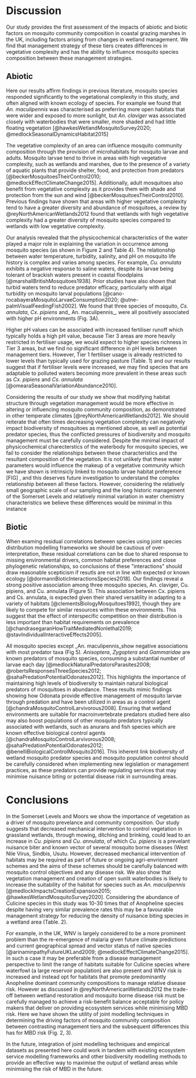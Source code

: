 # Discussion
Our study provides the first assessment of the impacts of abiotic and biotic factors on mosquito community composition in coastal grazing marshes in the UK, including factors arising from changes in wetland management. We find that management strategy of these tiers creates differences in vegetative complexity and has the ability to influence mosquito species composition between these management strategies. 

## Abiotic
Here our results affirm findings in previous literature, mosquito species responded significantly to the vegetational complexity in this study, and often aligned with known ecology of species. For example we found that _An. maculipennis_ was characterised as preferring more open habitats that were wider and exposed to more sunlight, but _An. claviger_ was associated closely with waterbodies that were smaller, more shaded and had little floating vegetation [@hawkesWetlandMosquitoSurvey2020; @medlockSeasonalDynamicsHabitat2015]

The vegetative complexity of an area can influence mosquito community composition through the provision of microhabitats for mosquito larvae and adults. Mosquito larvae tend to thrive in areas with high vegetative complexity, such as wetlands and marshes, due to the presence of a variety of aquatic plants that provide shelter, food, and protection from predators [@beckerMosquitoesTheirControl2010; @medlockEffectClimateChange2015]. Additionally, adult mosquitoes also benefit from vegetative complexity as it provides them with shade and protection from the sun and wind [@beckerMosquitoesTheirControl2010]. Previous findings have shown that areas with higher vegetative complexity tend to have a greater diversity and abundance of mosquitoes, a review by @reyNorthAmericanWetlands2012 found that wetlands with high vegetative complexity had a greater diversity of mosquito species compared to wetlands with low vegetative complexity.

Our analysis revealed that the physicochemical characteristics of the water played a major role in explaining the variation in occurrence among mosquito species (as shown in Figure 2 and Table 4). The relationship between water temperature, turbidity, salinity, and pH on mosquito life history is complex and varies among species. For example, _Cu. annulata_ exhibits a negative response to saline waters, despite its larvae being tolerant of brackish waters present in coastal floodplains [@marshallBritishMosquitoes1938]. Prior studies have also shown that turbid waters tend to reduce predator efficacy, particularly with algal turbidity on mosquito larval populations [@cano-rocabayeraMosquitoLarvaeConsumption2020; @utne-palmVisualFeedingFish2002]. We found that three species of mosquito, _Cs. annulata_, _Cx. pipiens_ and_ An. maculipennis_, were all positively associated with higher pH environments (Fig. 3A). 

Higher pH values can be associated with increased fertiliser runoff which typically holds a high pH value, because Tier 3 areas are more heavily restricted in fertiliser usage, we would expect to higher species richness in Tier 3 areas, but we find no significant difference in pH levels between management tiers. However, Tier 1 fertiliser usage is already restricted to lower levels than typically used for grazing pasture (Table. 1) and our results suggest that if fertiliser levels were increased, we may find species that are adaptable to polluted waters becoming more prevalent in these areas such as _Cx. pipiens_ and _Cs. annulata_ [@omearaSeasonalVariationAbundance2010]. 

Considering the results of our study we show that modifying habitat structure through vegetation management would be more effective in altering or influencing mosquito community composition, as demonstrated in other temperate climates [@reyNorthAmericanWetlands2012]. We should reiterate that often times decreasing vegetation complexity can negatively impact biodiversity of mosquitoes as mentioned above, as well as potential predator species, thus the conflicted pressures of biodiversity and mosquito management must be carefully considered. Despite the minimal impact of physicochemical charecterstics of the waterbody for mosquito species, we fail to consider the relationships between these characteristics and the resultant composition of the vegetation. It is not unlikely that these water parameters would influence the makeup of a vegetative community which we have shown is intrinsicly linked to mosquito larvae habitat preference [FIG] , and this deserves future investigation to understand the complex relationship between all these factors. However, considering the relatively small geographic scale of our sampling and the long historic management of the Somerset Levels and relatively minimal variation in water chemistry characteristics we believe these differences would be minimal in this instance

## Biotic
When examing residual correlations between species using joint species distribution modelling frameworks we should be cautious of over-interpretation, these residual correlations can be due to shared response to missing environmental drivers, common habitat preferences and close phylogenetic relationships, so conclusions of these "interactions" should draw reasonable scepticism if resutls are not in line with expected or known ecology [@dormannBioticInteractionsSpecies2018]. Our findings reveal a strong positive association among three mosquito species, An. claviger, Cu. pipiens, and Cu. annulata (Figure 5). This association between Cx. pipiens and Cs. annulata, is expected given their shared versatility in adapting to a variety of habitats [@clementsBiologyMosquitoes1992], though they are likely to compete for similar resources within these environments. This suggest that the effect of interspecific competition on their distribution is less important than habitat requirements on prevalence [@chandrasegaranHowTraitMediatedNonlethal2019; @stavIndividualInteractiveEffects2005]. 

All mosquito species except _An. maculipennis_show negative associations with most predator taxa (Fig 5). _Anisoptera_, _Zygoptera_ and _Gammaridae_ are known predators of mosquito species, consuming a substantial number of larvae each day [@medlockNaturalPredatorsParasites2008; @robertsResponsesThreeSpecies2012; @sahaPredationPotentialOdonates2012]. This highlights the importance of maintaining high levels of biodiversity to maintain natural biological predators of mosquitoes in abundance. These results mimic findings showing how Odonata provide effective management of mosquito larvae through predation and have been utilized in areas as a control agent [@chandraMosquitoControlLarvivorous2008]. Ensuring that wetland environments are suitable for macroinvertebrate predators studied here also may also boost populations of other mosquito predators typically associated with wetlands, such as anurans and fish species which are known effective biological control agents [@chandraMosquitoControlLarvivorous2008; @sahaPredationPotentialOdonates2012; @benelliBiologicalControlMosquito2016]. This inherent link biodiversity of wetland mosquito predator species and mosquito population control should be carefully considered when implementing new legislation or management practices, as these predators can provide regulating services that may minimise nuisance biting or potential disease risk in surrounding areas.

# Conclusions
In the Somerset Levels and Moors we show the importance of vegetation as a driver of mosquito prevelance and community composition. Our study suggests that decreased mechanical intervention to control vegetation in grassland wetlands, through mowing, ditching and brinking, could lead to an increase in _Cu. pipiens_ and _Cu. annulata_, of which _Cu. pipiens_ is a prevelant nuisance biter and known vector of several mosquito borne diseases (West Nile Virus, Sindbis, Usutu. However, decreased mechanical intervention of habitats may be required as part of future or ongoing agri-envrionment schemes and the aims of these schemes should be carefully balanced with mosquito control objectives and any disease risk. We also show that vegetation management  and creation of open sunlit waterbodies is likely to increase the suitability of the habitat for species such as _An. maculipennis_ [@medlockImpactsCreationExpansion2015; @hawkesWetlandMosquitoSurvey2020]. Considering the abundance of Culicine species in this study was 10-30 times that of Anopheline species despite having very similar prevalence rates this may be a favourable management strategy for reducing the density of nuisance biting species in a wetland area (Table. 2).

For example, in the UK, WNV is largely considered to be a more prominent problem than the re-emergence of malaria given future climate predictions and current geographical spread and vector status of native species [@arinaminpathyFutureUKLand2009; @medlockEffectClimateChange2015]. In such a case it may be preferable from a disease management perspective to limit the range of habitats suitable for Culicine species where waterfowl (a large reservoir population) are also present and WNV risk is increased and instead opt for habitats that promote predominantly Anopheline dominant community compositions to manage relative disease risk. However as discussed in @reyNorthAmericanWetlands2012 the trade-off between wetland restoration and mosquito borne disease risk must be carefully managed to achieve a risk-benefit balance acceptable for policy makers that deliver on providing ecosystem services while minimising MBD risk. Here we have shown the utility of joint modelling techniques in determining the driving factors of mosquito community composition between contrasting management tiers and the subsequent differences this has for MBD risk (Fig. 2, 3).  

In the future, integration of joint modelling techniques and empirical datasets as presented here could work in tandem with existing ecosystem service modelling frameworks and other biodiversity modelling methods to provide an effective way to maximise the output of wetland areas while minimising the risk of MBD in the future.
